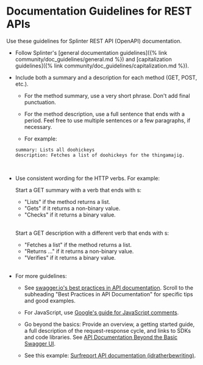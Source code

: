 # Documentation Guidelines for REST APIs

<!--
  Copyright 2018-2021 Cargill Incorporated
  Licensed under Creative Commons Attribution 4.0 International License
  https://creativecommons.org/licenses/by/4.0/
-->

Use these guidelines for Splinter REST API (OpenAPI) documentation.

* Follow Splinter's [general documentation
  guidelines]({% link community/doc_guidelines/general.md %}) and
  [capitalization
  guidelines]({% link community/doc_guidelines/capitalization.md %}).

* Include both a summary and a description for each method (GET, POST, etc.).

    - For the method summary, use a very short phrase. Don't add final
      punctuation.

    - For the method description, use a full sentence that ends with a period.
      Feel free to use multiple sentences or a few paragraphs, if necessary.

    - For example:

    ```
    summary: Lists all doohickeys
    description: Fetches a list of doohickeys for the thingamajig.
    ```

    <br>

* Use consistent wording for the HTTP verbs. For example:

  Start a GET summary with a verb that ends with s:

    - "Lists" if the method returns a list.
    - "Gets" if it returns a non-binary value.
    - "Checks" if it returns a binary value.
      <br><br>

  Start a GET description with a different verb that ends with s:

    - "Fetches a list" if the method returns a list.
    - "Returns ..." if it returns a non-binary value.
    - "Verifies" if it returns a binary value.
      <br><br>

* For more guidelines:

    - See [swagger.io's best practices in API
      documentation](https://swagger.io/blog/api-documentation/best-practices-in-api-documentation/).
      Scroll to the subheading "Best Practices in API Documentation" for
      specific tips and good examples.

    - For JavaScript, use [Google's guide for JavaScript
      comments](https://google.github.io/styleguide/javascriptguide.xml?showone=Comments#Comments).

    - Go beyond the basics: Provide an overview, a getting started guide, a full
      description of the request-response cycle, and links to SDKs and code
      libraries. See [API Documentation Beyond the Basic Swagger
      UI](https://swagger.io/blog/api-documentation/api-documentation-swagger-ui/?_ga=2.209731477.1836894774.1573571713-89176856.1571850339).

    - See this example: [Surfreport API documentation
      (idratherbewriting)](https://idratherbewriting.com/learnapidoc/docapis_finished_doc_result.html).
